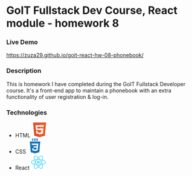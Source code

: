# GoIT Fullstack Dev Course, React module - homework 8
### Live Demo
https://zuza29.github.io/goit-react-hw-08-phonebook/

### Description
This is homework I have completed during the GoIT Fullstack Developer course. It's a front-end app to maintain a phonebook with an extra functionality of user registration & log-in.

### Technologies
- HTML <img src="https://github.com/devicons/devicon/blob/master/icons/html5/html5-original.svg" title="HTML5" alt="HTML" width="40" height="40"/>&nbsp;
- CSS <img src="https://github.com/devicons/devicon/blob/master/icons/css3/css3-plain-wordmark.svg"  title="CSS3" alt="CSS" width="40" height="40"/>&nbsp;
- React <img src="https://github.com/devicons/devicon/blob/master/icons/react/react-original.svg" title="React" alt="React" width="40" height="40" />&nbsp;
